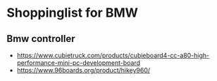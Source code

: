 # Shoppinglist for BMW

## Bmw controller

- <https://www.cubietruck.com/products/cubieboard4-cc-a80-high-performance-mini-pc-development-board>
- <https://www.96boards.org/product/hikey960/>
